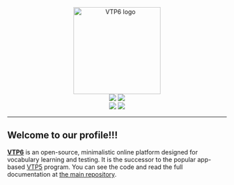 <div align="center">
    <!-- https://github.com/vtp6/vtp6.github.io/assets/55329600/3ef8c29f-f455-468a-9a42-8dcc6af51b9a -->
    <a href="https://vtp6.github.io/">
      <img
        src="https://github.com/vtp6/vtp6.github.io/assets/55329600/9e5f6eda-afa5-44c0-bb06-0b72a6670878"
        height="200px" alt="VTP6 logo" title="https://vtp6.github.io/" />
    </a>
    <br />
    <img src="https://github.com/vtp6/vtp6.github.io/actions/workflows/jekyll-gh-pages.yml/badge.svg" />
    <a href="https://vtp6.github.io" style="text-decoration: none;">
        <img src="https://img.shields.io/website/https/vtp6.github.io/index.html.svg" />
    </a>
    <br />
    <img src="https://img.shields.io/github/v/release/vtp6/vtp6.github.io?color=orange" />
    <a href="https://github.com/vtp6/vtp6.github.io/blob/main/LICENSE" style="text-decoration: none;">
        <img src="https://img.shields.io/badge/License-MIT-blue.svg" />
    </a>
</div>

<hr />

## Welcome to our profile!!!

**[VTP6]** is an open-source, minimalistic online platform designed for vocabulary learning and testing. It is the successor to the popular app-based [VTP5](https://github.com/vtp5/vtp5) program. You can see the code and read the full documentation at [the main repository](https://github.com/vtp6/vtp6.github.io).


[VTP6]: https://vtp6.github.io/
